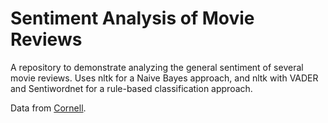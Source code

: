 # Sentiment Analysis of Movie Reviews
A repository to demonstrate analyzing the general sentiment of several movie reviews. Uses nltk for a Naive Bayes approach, and nltk with VADER and Sentiwordnet for a rule-based classification approach.  

Data from [Cornell](http://www.cs.cornell.edu/people/pabo/movie-review-data/).
